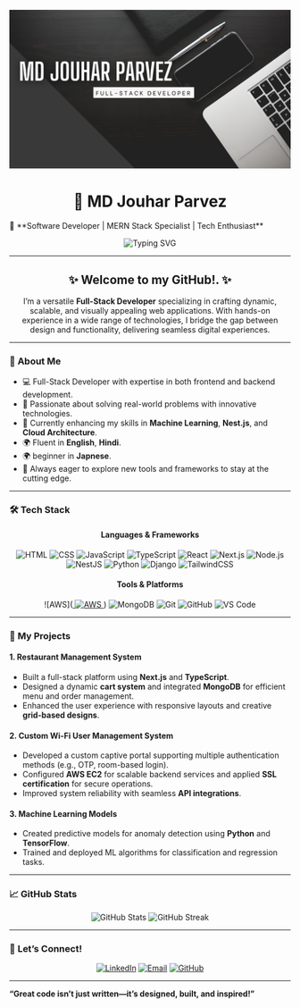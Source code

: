 ![logo](https://github.com/Jouhar123/Jouhar123/blob/main/Banner.png)
<h1 align="center">🌌 MD Jouhar Parvez</h1>
🚀 **Software Developer | MERN Stack Specialist | Tech Enthusiast**  
<p align="center">
  <img src="https://readme-typing-svg.demolab.com?font=Fira+Code&size=22&duration=4000&pause=500&color=00FFCC&center=true&vCenter=true&width=440&height=45&lines=Full-Stack+Developer;MERN+Stack+Expert;AI%2FML+Enthusiast;Cloud+Services+Specialist" alt="Typing SVG" />
</p>

---

<h2 align="center">✨ Welcome to my GitHub!. ✨</h2>

<p align="center">I’m a versatile <b>Full-Stack Developer</b> specializing in crafting dynamic, scalable, and visually appealing web applications. With hands-on experience in a wide range of technologies, I bridge the gap between design and functionality, delivering seamless digital experiences.</p>

---

### 🌟 **About Me**

- 💻 Full-Stack Developer with expertise in both frontend and backend development.  
- 🚀 Passionate about solving real-world problems with innovative technologies.  
- 🌱 Currently enhancing my skills in **Machine Learning**, **Nest.js**, and **Cloud Architecture**.  
- 🌍 Fluent in **English**, **Hindi**.  
- 🌍 beginner in **Japnese**.  
- 🔧 Always eager to explore new tools and frameworks to stay at the cutting edge.  

---

### 🛠 **Tech Stack**

<div align="center">

#### **Languages & Frameworks**
![HTML](https://img.shields.io/badge/-HTML5-E34F26?style=for-the-badge&logo=html5&logoColor=white)
![CSS](https://img.shields.io/badge/-CSS3-1572B6?style=for-the-badge&logo=css3&logoColor=white)
![JavaScript](https://img.shields.io/badge/-JavaScript-F7DF1E?style=for-the-badge&logo=javascript&logoColor=black)
![TypeScript](https://img.shields.io/badge/-TypeScript-3178C6?style=for-the-badge&logo=typescript&logoColor=white)
![React](https://img.shields.io/badge/-React-61DAFB?style=for-the-badge&logo=react&logoColor=black)
![Next.js](https://img.shields.io/badge/-Next.js-000000?style=for-the-badge&logo=nextdotjs&logoColor=white)
![Node.js](https://img.shields.io/badge/-Node.js-339933?style=for-the-badge&logo=nodedotjs&logoColor=white)
![NestJS](https://img.shields.io/badge/-NestJS-E0234E?style=for-the-badge&logo=nestjs&logoColor=white)
![Python](https://img.shields.io/badge/-Python-3776AB?style=for-the-badge&logo=python&logoColor=white)
![Django](https://img.shields.io/badge/-Django-092E20?style=for-the-badge&logo=django&logoColor=white)
![TailwindCSS](https://img.shields.io/badge/-TailwindCSS-38B2AC?style=for-the-badge&logo=tailwindcss&logoColor=white)

#### **Tools & Platforms**
![AWS](<a href="https://aws.amazon.com/" target="_blank">
  <img src="https://img.shields.io/badge/-AWS-FF9900?style=for-the-badge&logo=amazonaws&logoColor=white" alt="AWS">
</a>)
![MongoDB](https://img.shields.io/badge/-MongoDB-47A248?style=for-the-badge&logo=mongodb&logoColor=white)
![Git](https://img.shields.io/badge/-Git-F05032?style=for-the-badge&logo=git&logoColor=white)
![GitHub](https://img.shields.io/badge/-GitHub-181717?style=for-the-badge&logo=github&logoColor=white)
![VS Code](https://img.shields.io/badge/-VS%20Code-007ACC?style=for-the-badge&logo=visualstudiocode&logoColor=white)

</div>

---

### 💼 **My Projects**
  
#### **1. Restaurant Management System**
- Built a full-stack platform using **Next.js** and **TypeScript**.
- Designed a dynamic **cart system** and integrated **MongoDB** for efficient menu and order management.
- Enhanced the user experience with responsive layouts and creative **grid-based designs**.

#### **2. Custom Wi-Fi User Management System**
- Developed a custom captive portal supporting multiple authentication methods (e.g., OTP, room-based login).
- Configured **AWS EC2** for scalable backend services and applied **SSL certification** for secure operations.
- Improved system reliability with seamless **API integrations**.

#### **3. Machine Learning Models**
- Created predictive models for anomaly detection using **Python** and **TensorFlow**.
- Trained and deployed ML algorithms for classification and regression tasks.

---

### 📈 **GitHub Stats**

<p align="center">
  <img src="https://github-readme-stats.vercel.app/api?username=YourUsername&show_icons=true&theme=radical&count_private=true" alt="GitHub Stats" />
  <img src="https://github-readme-streak-stats.herokuapp.com/?user=YourUsername&theme=radical" alt="GitHub Streak" />
</p>

---

### 🤝 **Let’s Connect!**

<p align="center">
  <a href="https://linkedin.com/in/yourprofile"><img src="https://img.shields.io/badge/-LinkedIn-0A66C2?style=for-the-badge&logo=linkedin&logoColor=white" alt="LinkedIn"></a>
  <a href="mailto:youremail@example.com"><img src="https://img.shields.io/badge/-Email-D14836?style=for-the-badge&logo=gmail&logoColor=white" alt="Email"></a>
  <a href="https://github.com/YourUsername"><img src="https://img.shields.io/badge/-GitHub-181717?style=for-the-badge&logo=github&logoColor=white" alt="GitHub"></a>
</p>

---

**“Great code isn’t just written—it’s designed, built, and inspired!”**
